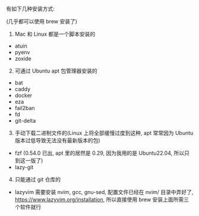 有如下几种安装方式:

(几乎都可以使用 brew 安装了)


1. Mac 和 Linux 都是一个脚本安装的
- atuin
- pyenv
- zoxide

2. 可通过 Ubuntu apt 包管理器安装的
- bat
- caddy
- docker
- eza
- fail2ban
- fd
- git-delta


3. 手动下载二进制文件的(Linux 上将全部缓慢过度到这种, apt 常常因为 Ubuntu 版本过低导致无法没有最新版本的包)
- fzf (0.54.0 已出, apt 里的居然是 0.29, 因为我用的是 Ubuntu22.04, 所以只到这一版了)
- lazy-git

4. 只能通过 git 仓库的
- lazyvim       需要安装 nvim, gcc, gnu-sed, 配置文件已经在 nvim/ 目录中弄好了, https://www.lazyvim.org/installation, 所以直接使用 brew 安装上面所需三个软件就行
